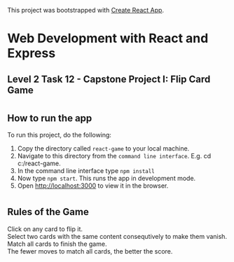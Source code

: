 This project was bootstrapped with [Create React App](https://github.com/facebook/create-react-app).

# Web Development with React and Express

## Level 2 Task 12 - Capstone Project I: Flip Card Game

#

## How to run the app

To run this project, do the following:

1. Copy the directory called `react-game` to your local machine.
2. Navigate to this directory from the `command line interface`. E.g. cd c:/react-game.
3. In the command line interface type `npm install`
4. Now type `npm start`. This runs the app in development mode.
5. Open [http://localhost:3000](http://localhost:3000) to view it in the browser.

#

## Rules of the Game

Click on any card to flip it.\
Select two cards with the same content consequtively to make them vanish.\
Match all cards to finish the game.\
The fewer moves to match all cards, the better the score.
